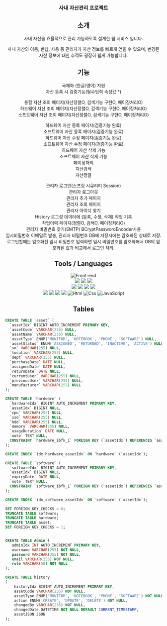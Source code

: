 <div align="center">


### 사내 자산관리 프로젝트

<h2 align="center"> 소개 </h2>
사내 자산을 효율적으로 관리 가능하도록 설계한 웹 서비스 입니다.

사내 자산의 이동, 반납, 사용 등 관리자가 자산 정보를 빠르게 얻을 수 있으며,
변경된 자산 정보에 대한 추적도 굉장히 쉽게 가능합니다.

<h2 align="center"> 기능 </h2>

국제화 (한글/영어) 지원<br>
자산 등록 시 검증기능(필수입력 속성값 *)<br>

통합 자산 조회 페이지(자산정렬O, 검색기능 구현O, 페이징처리O)<br>
하드웨어 자산 조회 페이지(자산정렬O, 검색기능 구현O, 페이징처리O)<br>
소프트웨어 자산 조회 페이지(자산정렬O, 검색기능 구현O, 페이징처리O)<br>

하드웨어 자산 등록 페이지(검증기능 완료)<br>
소프트웨어 자산 등록 페이지(검증기능 완료)<br>
하드웨어 자산 수정 페이지(검증기능 완료)<br>
소프트웨어 자산 수정 페이지(검증기능 완료)<br>
하드웨어 자산 삭제 기능<br>
소프트웨어 자산 삭제 기능<br>
페이징처리<br>
자산검색<br>
자산정렬<br>

관리자 로그인(스프링 시큐리티 Session)<br>
관리자 로그아웃<br>
관리자 추가 페이지<br>
관리자 조회 페이지<br>
관리자 아이디 찾기<br>
History 로그성 데이터에 (등록, 수정, 삭제) 작업 기록<br>
작업이력 페이지(정렬O, 검색O, 페이징처리O)<br>
관리자 비밀번호 찾기(SMTP) BCryptPasswordEncoder사용<br>
임시비밀번호 이메일로 발송, 관리자 비밀번호 DB에 저장시에는 암호화된 상태로 저장. 
로그인할때는 암호화전 임시 비밀번호 입력하면 임시 비밀번호를 암호화해서 DB의 암호화된 값과 비교해서 로그인 처리.

<h2 align="center"> Tools / Languages </h2>

![Front-end](https://skillicons.dev/icons?i=idea,spring,gradle,java,mysql,html,css,javascript)<br>
<img src="https://img.shields.io/badge/Spring Web-59666C?style=for-the-badge&logo=Spring&logoColor=white"/>
<img src="https://img.shields.io/badge/SpringBoot-59666C?style=for-the-badge&logo=SpringBoot&logoColor=white"/>
<img src="https://img.shields.io/badge/Spring Security-59666C?style=for-the-badge&logo=Spring Security&logoColor=white"/><br>
<img src="https://img.shields.io/badge/Thymeleaf-59666C?style=for-the-badge&logo=Spring&logoColor=white"/>
<img src="https://img.shields.io/badge/Mybatis-59666C?style=for-the-badge&logo=Spring&logoColor=white"/>
<img src="https://img.shields.io/badge/Validation-59666C?style=for-the-badge&logo=Spring&logoColor=white"/>
<img src="https://img.shields.io/badge/Devtools-59666C?style=for-the-badge&logo=Spring&logoColor=white"/><br>
<img src="https://img.shields.io/badge/Java-59666C?style=for-the-badge&logo=Spring&logoColor=white"/>
<img src="https://img.shields.io/badge/gradle-59666C?style=for-the-badge&logo=gradle&logoColor=white"/>
<img src="https://img.shields.io/badge/Lombok-59666C?style=for-the-badge&logo=Spring&logoColor=white"/>
<img src="https://img.shields.io/badge/Mysql-59666C?style=for-the-badge&logo=MySql&logoColor=white"/>
<img alt="Html" src ="https://img.shields.io/badge/HTML5-59666C.svg?&style=for-the-badge&logo=HTML5&logoColor=white"/>
<img alt="Css" src ="https://img.shields.io/badge/CSS3-59666C.svg?&style=for-the-badge&logo=CSS3&logoColor=white"/> 
<img alt="JavaScript" src ="https://img.shields.io/badge/JavaScript-59666C.svg?&style=for-the-badge&logo=JavaScript&logoColor=white"/>
 
</div>

<h2 align="center"> Tables </h2>

```sql
CREATE TABLE `asset` (
  `assetIdx` BIGINT AUTO_INCREMENT PRIMARY KEY,
  `assetCode` VARCHAR(255) NULL,
  `assetName` VARCHAR(255) NULL,
  `assetType` ENUM('MONITOR', 'NOTEBOOK', 'PHONE', 'SOFTWARE') NULL,
  `assetStatus` ENUM('ASSIGNED', 'RETURNED', 'INACTIVE', 'ACTIVE') NULL,
  `sn` VARCHAR(255) NULL,
  `location` VARCHAR(255) NULL,
  `dept` VARCHAR(255) NULL,
  `purchaseDate` DATE NULL,
  `assignedDate` DATE NULL,
  `returnDate` DATE NULL,
  `currentUser` VARCHAR(255) NULL,
  `previousUser` VARCHAR(255) NULL,
  `manufacturer` VARCHAR(255) NULL
);

CREATE TABLE `hardware` (
  `hardwareIdx` BIGINT AUTO_INCREMENT PRIMARY KEY,
  `assetIdx` BIGINT NULL,
  `cpu` VARCHAR(255) NULL,
  `ssd` VARCHAR(255) NULL,
  `hdd` VARCHAR(255) NULL,
  `memory` VARCHAR(255) NULL,
  `usageDuration` DATE NULL,
  `note` TEXT NULL,
  CONSTRAINT `hardware_ibfk_1` FOREIGN KEY (`assetIdx`) REFERENCES `asset` (`assetIdx`)
);

CREATE INDEX `idx_hardware_assetIdx` ON `hardware` (`assetIdx`);

CREATE TABLE `software` (
  `softwareIdx` BIGINT AUTO_INCREMENT PRIMARY KEY,
  `assetIdx` BIGINT NULL,
  `expiryDate` DATE NULL,
  `note` TEXT NULL,
  CONSTRAINT `software_ibfk_1` FOREIGN KEY (`assetIdx`) REFERENCES `asset` (`assetIdx`)
);

CREATE INDEX `idx_software_assetIdx` ON `software` (`assetIdx`);

SET FOREIGN_KEY_CHECKS = 0;
TRUNCATE TABLE software;
TRUNCATE TABLE hardware;
TRUNCATE TABLE asset;
SET FOREIGN_KEY_CHECKS = 1;


CREATE TABLE Admin (
   adminIdx INT AUTO_INCREMENT PRIMARY KEY,
   username VARCHAR(255) NOT NULL,
   password VARCHAR(255) NOT NULL,
   email VARCHAR(255) NOT NULL,
   role VARCHAR(50) NOT NULL
);

CREATE TABLE history
(
    historyIdx BIGINT AUTO_INCREMENT PRIMARY KEY,
    assetCode VARCHAR(255) NOT NULL,
    assetType ENUM('MONITOR', 'NOTEBOOK', 'PHONE', 'SOFTWARE') NOT NULL,
    action ENUM('CREATE', 'UPDATE', 'DELETE') NOT NULL,
    changedBy VARCHAR(255) NOT NULL,
    changedDate DATETIME NOT NULL DEFAULT CURRENT_TIMESTAMP,
    assetJSON JSON
);

```
